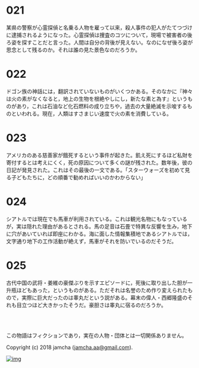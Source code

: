 

# 021

某県の警察が心霊探偵と名乗る人物を雇って以来，殺人事件の犯人がたてつづけに逮捕されるようになった。心霊探偵は捜査のコツについて，現場で被害者の後ろ姿を探すことだと言った。人間は自分の背後が見えない。なのになぜ後ろ姿が思念として残るのか。それは誰の見た景色なのだろうか。  


# 022

ドゴン族の神話には，翻訳されていないものがいくつかある。そのなかに『神々は火の素がなくなると，地上の生物を根絶やしにし，新たな素と為す』というものがあり，これは石油など化石燃料の成り立ちや，過去の大量絶滅を示唆するものといわれる。現在，人類はすさまじい速度で火の素を消費している。  


# 023

アメリカのある慈善家が餓死するという事件が起きた。飢え死にするほど私財を寄付するとは考えにくく，死の原因について多くの謎が残された。数年後，彼の日記が発見された。これはその最後の一文である。「スターウォーズを初めて見る子どもたちに，どの順番で勧めればいいのかわからない」  


# 024

シアトルでは現在でも馬車が利用されている。これは観光名物にもなっているが，実は隠れた理由があるとされる。馬の足音は石畳で特異な反響を生み，地下に穴があいていれば即座にわかる。海に面した情報集積地であるシアトルでは，文字通り地下の工作活動が絶えず，馬車がそれを防いでいるのだそうだ。  


# 025

古代中国の武将・姜維の豪傑ぶりを示すエピソードに，死後に取り出した胆が一升瓶ほどもあった，というものがある。ただそれは名誉のため作り変えられたもので，実際に巨大だったのは睾丸だという説がある。幕末の偉人・西郷隆盛のそれも目立つほど大きかったそうだ。豪胆さは睾丸に宿るのだろうか。  

<br>  
<br>  

この物語はフィクションであり，実在の人物・団体とは一切関係ありません。  

Copyright (c) 2018 jamcha (jamcha.aa@gmail.com).  

[![img](http://i.creativecommons.org/l/by-nc-sa/4.0/88x31.png)](http://creativecommons.org/licenses/by-nc-sa/4.0/deed)  

